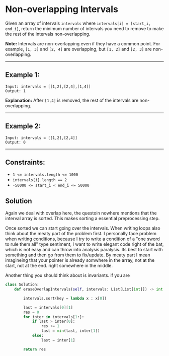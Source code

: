 # Non-overlapping Intervals

Given an array of intervals `intervals` where `intervals[i] = [start_i, end_i]`,
return the minimum number of intervals you need to remove to make the rest of
the intervals non-overlapping.

**Note:** Intervals are non-overlapping even if they have a common point. For
example, `[1, 3]` and `[2, 4]` are overlapping, but `[1, 2]` and `[2, 3]` are
non-overlapping.

---

## Example 1:

```
Input: intervals = [[1,2],[2,4],[1,4]]
Output: 1
```

**Explanation:** After `[1,4]` is removed, the rest of the intervals are
non-overlapping.

---

## Example 2:

```
Input: intervals = [[1,2],[2,4]]
Output: 0
```

---

## Constraints:

- `1 <= intervals.length <= 1000`
- `intervals[i].length == 2`
- `-50000 <= start_i < end_i <= 50000`

## Solution

Again we deal with overlap here, the questoin nowhere mentions that the interval
array is sorted. This makes sorting a essential preprocessing step.

Once sorted we can start going over the intervals. When writing loops also think
about the meaty part of the problem first. I personally face problem when
writing conditions, because I try to write a condition of a "one sword to rule
them all" type sentiment, I want to write elegant code right of the bat, which
is not easy and can throw into analysis paralysis. Its best to start with
something and then go from them to fix/update. By meaty part I mean imagineing
that your pointer is already somwhere in the array, not at the start, not at the
end. right somewhere in the middle.

Another thing you should think about is invariants. if you are

```python
class Solution:
    def eraseOverlapIntervals(self, intervals: List[List[int]]) -> int:

        intervals.sort(key = lambda x : x[0])

        last = intervals[0][1]
        res = 0
        for inter in intervals[1:]:
            if last > inter[0]:
                res += 1
                last = min(last, inter[1])
            else:
                last = inter[1]

        return res

```



